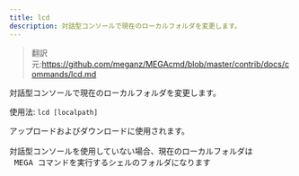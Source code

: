 ```yaml
---
title: lcd
description: 対話型コンソールで現在のローカルフォルダを変更します。
---
```


>翻訳元:https://github.com/meganz/MEGAcmd/blob/master/contrib/docs/commands/lcd.md

対話型コンソールで現在のローカルフォルダを変更します。

使用法: `lcd [localpath]`
<pre>
アップロードおよびダウンロードに使用されます。

対話型コンソールを使用していない場合、現在のローカルフォルダは
 MEGA コマンドを実行するシェルのフォルダになります
</pre>
